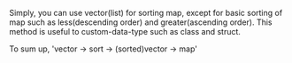 Simply, you can use vector(list) for sorting map, 
except for basic sorting of map such as less(descending order) and greater(ascending order).
This method is useful to custom-data-type such as class and struct.


To sum up, 'vector -> sort -> (sorted)vector -> map'
